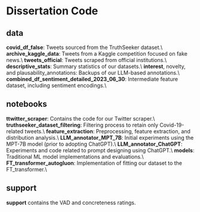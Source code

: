 # Dissertation Code

## data

**covid_df_false**: Tweets sourced from the TruthSeeker dataset.\\
**archive_kaggle_data**: Tweets from a Kaggle competition focused on fake news.\\
**tweets_official**: Tweets scraped from official institutions.\\
**descriptive_stats**: Summary statistics of our datasets.\\
**interest**, novelty, and plausability_annotations: Backups of our LLM-based annotations.\\
**combined_df_sentiment_detailed_2023_06_30**: Intermediate feature dataset, including sentiment encodings.\\

## notebooks

**ttwitter_scraper**: Contains the code for our Twitter scraper.\\
**truthseeker_dataset_filtering**: Filtering process to retain only Covid-19-related tweets.\\
**feature_extraction**: Preprocessing, feature extraction, and distribution analysis.\\
**LLM_annotator_MPT_7B**: Initial experiments using the MPT-7B model (prior to adopting ChatGPT).\\
**LLM_annotator_ChatGPT**: Experiments and code related to prompt designing using ChatGPT.\\
**models**: Traditional ML model implementations and evaluations.\\
**FT_transformer_autogluon**: Implementation of fitting our dataset to the FT_transformer.\\

## support

**support** contains the VAD and concreteness ratings.

